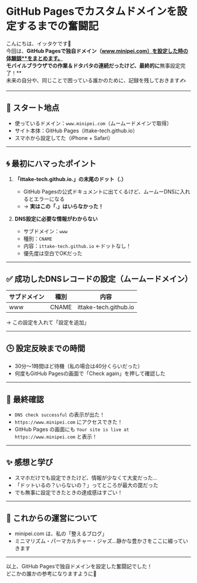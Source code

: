 # GitHub Pagesでカスタムドメインを設定するまでの奮闘記

こんにちは、イッタケです🌿  
今回は、**GitHub Pagesで独自ドメイン（www.minipei.com）を設定した時の体験談**をまとめます。  
モバイルブラウザでの作業＆ドタバタの連続だったけど、最終的に**無事設定完了！**  
未来の自分や、同じことで困っている誰かのために、記録を残しておきます✍️

---

## 🔧 スタート地点

- 使っているドメイン：`www.minipei.com`（ムームードメインで取得）
- サイト本体：GitHub Pages（ittake-tech.github.io）
- スマホから設定してた（iPhone + Safari）

---

## 🌀 最初にハマったポイント

1. **「ittake-tech.github.io.」の末尾のドット（.）**
   - GitHub Pagesの公式ドキュメントに出てくるけど、ムームーDNSに入れるとエラーになる
   - → **実はこの「.」はいらなかった！**

2. **DNS設定に必要な情報がわからない**
   - サブドメイン：`www`
   - 種別：`CNAME`
   - 内容：`ittake-tech.github.io` ←ドットなし！
   - 優先度は空白でOKだった

---

## ✅ 成功したDNSレコードの設定（ムームードメイン）

| サブドメイン | 種別  | 内容                     |
|--------------|-------|--------------------------|
| www          | CNAME | ittake-tech.github.io    |

→ この設定を入れて「設定を追加」

---

## 🕒 設定反映までの時間

- 30分〜1時間ほど待機（私の場合は40分くらいだった）
- 何度もGitHub Pagesの画面で「Check again」を押して確認した

---

## 🎉 最終確認

- `DNS check successful` の表示が出た！
- `https://www.minipei.com` にアクセスできた！
- GitHub Pages の画面にも `Your site is live at https://www.minipei.com` と表示！

---

## ✨ 感想と学び

- スマホだけでも設定できたけど、情報が少なくて大変だった…
- 「ドットいるの？いらないの？」ってところが最大の罠だった
- でも無事に設定できたときの達成感はすごい！

---

## 👋 これからの運営について

- minipei.com は、私の「整えるブログ」
- ミニマリズム・パーマカルチャー・ジャズ…静かな豊かさをここに綴っていきます

---

以上、GitHub Pagesで独自ドメインを設定した奮闘記でした！  
どこかの誰かの参考になりますように🌱
